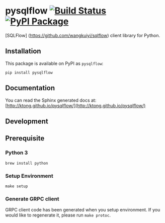 # pysqlflow [![Build Status](https://travis-ci.org/ktong/pysqlflow.svg?branch=master)](https://travis-ci.org/ktong/pysqlflow) [![PyPI Package](https://img.shields.io/pypi/v/pysqlflow.svg)](https://pypi.python.org/pypi/pysqlflow)

[SQLFlow] (https://github.com/wangkuiyi/sqlflow) client library for Python.

## Installation

This package is available on PyPI as `pysqlflow`:

    pip install pysqlflow

## Documentation

You can read the Sphinx generated docs at:
[http://ktong.github.io/pysqlflow/](http://ktong.github.io/pysqlflow/)

## Development

## Prerequisite
### Python 3
`brew install python`

### Setup Environment
`make setup`

### Generate GRPC client
GRPC client code has been generated when you setup environment. 
If you would like to regenerate it, please run `make protoc`.
